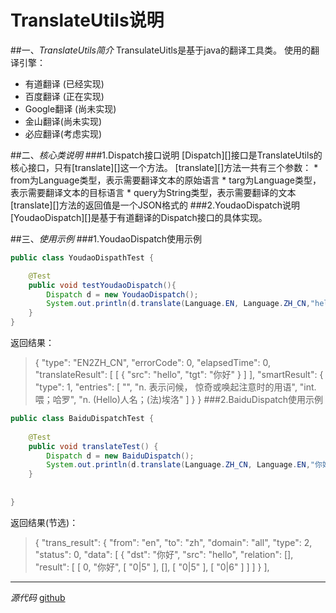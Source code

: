 #  TranslateUtils说明

##一、*TranslateUtils简介*
TransulateUitls是基于java的翻译工具类。
使用的翻译引擎：
* 有道翻译 (已经实现)
* 百度翻译 (正在实现)
* Google翻译 (尚未实现)
* 金山翻译(尚未实现)
* 必应翻译(考虑实现)

##二、*核心类说明*
###1.Dispatch接口说明
	[Dispatch][]接口是TranslateUtils的核心接口，只有[translate][]这一个方法。
	[translate][]方法一共有三个参数：
	* from为Language类型，表示需要翻译文本的原始语言
	* targ为Language类型，表示需要翻译文本的目标语言
	* query为String类型，表示需要翻译的文本
	[translate][]方法的返回值是一个JSON格式的
###2.YoudaoDispatch说明
	[YoudaoDispatch][]是基于有道翻译的Dispatch接口的具体实现。

##三、*使用示例*
###1.YoudaoDispatch使用示例
```JAVA
public class YoudaoDispathTest {

	@Test
	public void testYoudaoDispatch(){
		Dispatch d = new YoudaoDispatch();
		System.out.println(d.translate(Language.EN, Language.ZH_CN,"hello"));
	}
}
```
返回结果：
>{
    "type": "EN2ZH_CN",
    "errorCode": 0,
    "elapsedTime": 0,
    "translateResult": [
        [
            {
                "src": "hello",
                "tgt": "你好"
            }
        ]
    ],
    "smartResult": {
        "type": 1,
        "entries": [
            "",
            "n. 表示问候， 惊奇或唤起注意时的用语",
            "int. 喂；哈罗",
            "n. (Hello)人名；(法)埃洛"
        ]
    }
}
###2.BaiduDispatch使用示例
```JAVA
public class BaiduDispatchTest {
	
	@Test
	public void translateTest() {
		Dispatch d = new BaiduDispatch();
		System.out.println(d.translate(Language.ZH_CN, Language.EN,"你好"));
	}
	
	 
}
```
返回结果(节选)：
>{
    "trans_result": {
        "from": "en",
        "to": "zh",
        "domain": "all",
        "type": 2,
        "status": 0,
        "data": [
            {
                "dst": "你好",
                "src": "hello",
                "relation": [],
                "result": [
                    [
                        0,
                        "你好",
                        [
                            "0|5"
                        ],
                        [],
                        [
                            "0|5"
                        ],
                        [
                            "0|6"
                        ]
                    ]
                ]
            }
        ],
        
***
*源代码*
[github](https://github.com/damingerdai/TranslateUtils](https://github.com/damingerdai/TranslateUtils))